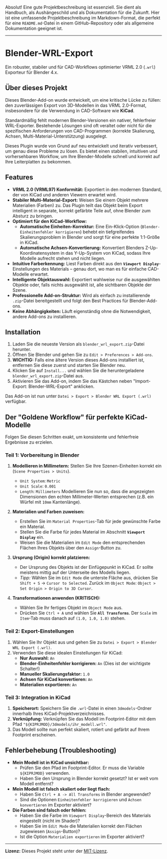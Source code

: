 Absolut! Eine gute Projektbeschreibung ist essenziell. Sie dient als Handbuch, als Aushängeschild und als Dokumentation für die Zukunft. Hier ist eine umfassende Projektbeschreibung im Markdown-Format, die perfekt für eine `README.md`-Datei in einem GitHub-Repository oder als allgemeine Dokumentation geeignet ist.

---

# Blender-WRL-Export

Ein robuster, stabiler und für CAD-Workflows optimierter VRML 2.0 (`.wrl`) Exporteur für Blender 4.x.

## Über dieses Projekt

Dieses Blender-Add-on wurde entwickelt, um eine kritische Lücke zu füllen: den zuverlässigen Export von 3D-Modellen in das VRML 2.0-Format, insbesondere für die Verwendung in CAD-Software wie **KiCad**.

Standardmäßig fehlt modernen Blender-Versionen ein nativer, fehlerfreier WRL-Exporter. Bestehende Lösungen sind oft veraltet oder nicht für die spezifischen Anforderungen von CAD-Programmen (korrekte Skalierung, Achsen, Multi-Material-Unterstützung) ausgelegt.

Dieses Plugin wurde von Grund auf neu entwickelt und iterativ verbessert, um genau diese Probleme zu lösen. Es bietet einen stabilen, intuitiven und vorhersehbaren Workflow, um Ihre Blender-Modelle schnell und korrekt auf Ihre Leiterplatten zu bekommen.

## Features

*   **VRML 2.0 (VRML97) Konformität:** Exportiert in den modernen Standard, der von KiCad und anderen Viewern erwartet wird.
*   **Stabiler Multi-Material-Export:** Weisen Sie einem Objekt mehrere Materialien (Farben) zu. Das Plugin teilt das Objekt beim Export intelligent in separate, korrekt gefärbte Teile auf, ohne Blender zum Absturz zu bringen.
*   **Optimiert für den KiCad-Workflow:**
    *   **Automatische Einheiten-Korrektur:** Eine Ein-Klick-Option (`Blender-Einheitenfehler korrigieren`) behebt ein tiefgreifendes Skalierungsproblem in Blender und sorgt für eine perfekte 1:1-Größe in KiCad.
    *   **Automatische Achsen-Konvertierung:** Konvertiert Blenders Z-Up-Koordinatensystem in das Y-Up-System von KiCad, sodass Ihre Modelle aufrecht stehen und nicht liegen.
*   **Intuitive Farberkennung:** Liest Farben direkt aus den **`Viewport Display`**-Einstellungen des Materials – genau dort, wo man es für einfache CAD-Modelle erwartet.
*   **Intelligente Objektauswahl:** Exportiert wahlweise nur die ausgewählten Objekte oder, falls nichts ausgewählt ist, alle sichtbaren Objekte der Szene.
*   **Professionelle Add-on-Struktur:** Wird als einfach zu installierende `.zip`-Datei bereitgestellt und folgt den Best Practices für Blender-Add-ons.
*   **Keine Abhängigkeiten:** Läuft eigenständig ohne die Notwendigkeit, andere Add-ons zu installieren.

## Installation

1.  Laden Sie die neueste Version als `blender_wrl_export.zip`-Datei herunter.
2.  Öffnen Sie Blender und gehen Sie zu `Edit > Preferences > Add-ons`.
3.  **WICHTIG:** Falls eine ältere Version dieses Add-ons installiert ist, entfernen Sie diese zuerst und starten Sie Blender neu.
4.  Klicken Sie auf `Install...` und wählen Sie die heruntergeladene `blender_wrl_export.zip`-Datei aus.
5.  Aktivieren Sie das Add-on, indem Sie das Kästchen neben "Import-Export: Blender-WRL-Export" anklicken.

Das Add-on ist nun unter `Datei > Export > Blender WRL Export (.wrl)` verfügbar.

## Der "Goldene Workflow" für perfekte KiCad-Modelle

Folgen Sie diesen Schritten exakt, um konsistente und fehlerfreie Ergebnisse zu erzielen.

### Teil 1: Vorbereitung in Blender

1.  **Modellieren in Millimetern:** Stellen Sie Ihre Szenen-Einheiten korrekt ein (`Scene Properties > Units`).
    *   `Unit System`: `Metric`
    *   `Unit Scale`: `0.001`
    *   `Length`: `Millimeters`
    Modellieren Sie nun so, dass die angezeigten Dimensionen den echten Millimeter-Werten entsprechen (z.B. ein Würfel mit `10mm` Kantenlänge).

2.  **Materialien und Farben zuweisen:**
    *   Erstellen Sie im `Material Properties`-Tab für jede gewünschte Farbe ein Material.
    *   Stellen Sie die Farbe für jedes Material im Abschnitt **`Viewport Display`** ein.
    *   Weisen Sie die Materialien im `Edit Mode` den entsprechenden Flächen Ihres Objekts über den `Assign`-Button zu.

3.  **Ursprung (Origin) korrekt platzieren:**
    *   Der Ursprung des Objekts ist der Einfügepunkt in KiCad. Er sollte meistens mittig auf der Unterseite des Modells liegen.
    *   *Tipp:* Wählen Sie im `Edit Mode` die unterste Fläche aus, drücken Sie `Shift + S` → `Cursor to Selected`. Zurück im `Object Mode`: `Object > Set Origin > Origin to 3D Cursor`.

4.  **Transformationen anwenden (KRITISCH):**
    *   Wählen Sie Ihr fertiges Objekt im `Object Mode` aus.
    *   Drücken Sie `Ctrl + A` und wählen Sie **`All Transforms`**. Der `Scale` im `Item`-Tab muss danach auf `(1.0, 1.0, 1.0)` stehen.

### Teil 2: Export-Einstellungen

1.  Wählen Sie Ihr Objekt aus und gehen Sie zu `Datei > Export > Blender WRL Export (.wrl)`.
2.  Verwenden Sie diese idealen Einstellungen für KiCad:
    *   **Nur Auswahl:** `An`
    *   **Blender-Einheitenfehler korrigieren:** `An` (Dies ist der wichtigste Schalter!)
    *   **Manueller Skalierungsfaktor:** `1.0`
    *   **Achsen für KiCad konvertieren:** `An`
    *   **Materialien exportieren:** `An`

### Teil 3: Integration in KiCad

1.  **Speicherort:** Speichern Sie die `.wrl`-Datei in einen `3dmodels`-Ordner innerhalb Ihres KiCad-Projektverzeichnisses.
2.  **Verknüpfung:** Verknüpfen Sie das Modell im Footprint-Editor mit dem Pfad `"${KIPRJMOD}/3dmodels/ihr_modell.wrl"`.
3.  Das Modell sollte nun perfekt skaliert, rotiert und gefärbt auf Ihrem Footprint erscheinen.

## Fehlerbehebung (Troubleshooting)

*   **Mein Modell ist in KiCad unsichtbar:**
    *   Prüfen Sie den Pfad im Footprint-Editor. Er muss die Variable `${KIPRJMOD}` verwenden.
    *   Haben Sie den Ursprung in Blender korrekt gesetzt? Ist er weit vom Modell entfernt?
*   **Mein Modell ist falsch skaliert oder liegt flach:**
    *   Haben Sie `Ctrl + A -> All Transforms` in Blender angewendet?
    *   Sind die Optionen `Einheitenfehler korrigieren` und `Achsen konvertieren` im Exporter aktiviert?
*   **Die Farben sind falsch oder fehlen:**
    *   Haben Sie die Farbe im `Viewport Display`-Bereich des Materials eingestellt (nicht im Shader)?
    *   Haben Sie im `Edit Mode` die Materialien korrekt den Flächen zugewiesen (`Assign`-Button)?
    *   Ist die Option `Materialien exportieren` im Exporter aktiviert?

---
**Lizenz:** Dieses Projekt steht unter der [MIT-Lizenz](LICENSE).